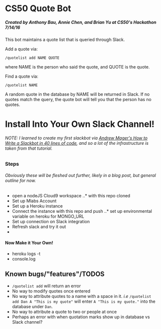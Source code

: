 # CS50 Quote Bot

##### Created by Anthony Bau, Annie Chen, and Brian Yu at CS50's Hackathon 7/14/16

This bot maintains a quote list that is queried through Slack.

Add a quote via:

```
/quotelist add NAME QUOTE
```

where NAME is the person who said the quote, and QUOTE is the quote.

Find a quote via:

```
/quotelist NAME
```

A random quote in the database by NAME will be returned in Slack. If no quotes match the query, the quote bot will tell you that the person has no quotes.


# Install Into Your Own Slack Channel!

###### NOTE: I learned to create my first slackbot via [Andrew Mager's How to Write a Slackbot in 40 lines of code](https://mager.co/how-to-write-a-slackbot-in-40-lines-of-code-52cf0c4fcf42#.4ledt6wgk), and so a lot of the infrastructure is taken from that tutorial. 

### Steps
###### Obviously these will be fleshed out further, likely in a blog post, but general outline for now.

* open a nodeJS Cloud9 workspace
..* with this repo cloned
* Set up Mlabs Account
* Set up a Heroku instance
* Connect the instance with this repo and push
..* set up environmental variable on heroku for MONGO_URL
* Set up connection on Slack integration
* Refresh slack and try it out
* 

#### Now Make it Your Own!

* heroku logs -t
* console.log

## Known bugs/"features"/TODOS

* `/quotelist add` will return an error
* No way to modify quotes once entered
* No way to attribute quotes to a name with a space in it. _i.e_ `/quotelist add Dan A "This is my quote"` will enter `A "This is my quote."` into the database under  `Dan`.
* No way to attribute a quote to two or people at once
* Perhaps an error with when quotation marks show up in database vs Slack channel? 